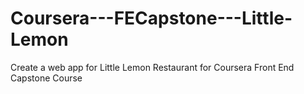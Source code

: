 # Coursera---FECapstone---Little-Lemon
Create a web app for Little Lemon Restaurant for Coursera Front End Capstone Course
